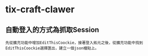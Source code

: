 # tix-craft-clawer

## 自動登入的方式為抓取Session
    先從擴充功能中增加EditThisCoockie，接著登入拓元之後，從擴充功能中找到EditThisCoockie選擇匯出，建立一個json檔貼上。
